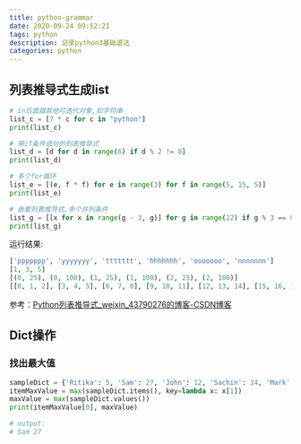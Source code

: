 ```yaml
---
title: python-grammar
date: 2020-09-24 09:52:21
tags: python
description: 记录python3基础语法
categories: python
---
```




## 列表推导式生成list

```python
# in后面跟其他可迭代对象,如字符串
list_c = [7 * c for c in "python"]
print(list_c) 

# 带if条件语句的列表推导式
list_d = [d for d in range(6) if d % 2 != 0]
print(list_d) 

# 多个for循环
list_e = [(e, f * f) for e in range(3) for f in range(5, 15, 5)]
print(list_e) 

# 嵌套列表推导式,多个并列条件
list_g = [[x for x in range(g - 3, g)] for g in range(22) if g % 3 == 0 and g != 0]
print(list_g)
```

运行结果:

```python
['ppppppp', 'yyyyyyy', 'ttttttt', 'hhhhhhh', 'ooooooo', 'nnnnnnn']
[1, 3, 5]
[(0, 25), (0, 100), (1, 25), (1, 100), (2, 25), (2, 100)]
[[0, 1, 2], [3, 4, 5], [6, 7, 8], [9, 10, 11], [12, 13, 14], [15, 16, 17], [18, 19, 20]]
```

参考：[Python列表推导式_weixin_43790276的博客-CSDN博客](https://blog.csdn.net/weixin_43790276/article/details/90247423)

## Dict操作

### 找出最大值

```python
sampleDict = {'Ritika': 5, 'Sam': 27, 'John': 12, 'Sachin': 14, 'Mark': 19, 'Shaun' : 27}
itemMaxValue = max(sampleDict.items(), key=lambda x: x[1])
maxValue = max(sampleDict.values())
print(itemMaxValue[0], maxValue)

# output:
# Sam 27
```

